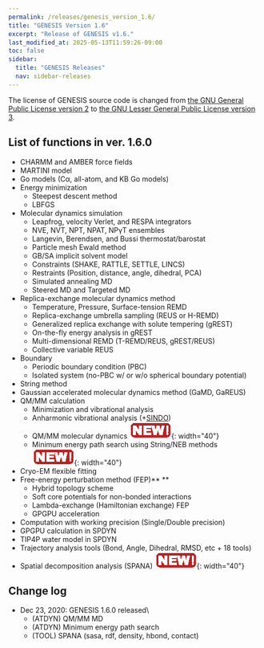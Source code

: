 ```yaml
---
permalink: /releases/genesis_version_1.6/
title: "GENESIS Version 1.6"
excerpt: "Release of GENESIS v1.6."
last_modified_at: 2025-05-13T11:59:26-09:00
toc: false
sidebar:
  title: "GENESIS Releases"
  nav: sidebar-releases
---
```


The license of GENESIS source code is changed from [the GNU General Public
License version 2](https://www.gnu.org/licenses/old-licenses/gpl-2.0.en.html) to
[the GNU Lesser General Public License version
3](https://www.gnu.org/licenses/lgpl-3.0.en.html).

##  List of functions in ver. 1.6.0 

-   CHARMM and AMBER force fields
-   MARTINI model
-   Go models (Cα, all-atom, and KB Go models)
-   Energy minimization
    -   Steepest descent method
    -   LBFGS
-   Molecular dynamics simulation
    -   Leapfrog, velocity Verlet, and RESPA integrators
    -   NVE, NVT, NPT, NPAT, NPγT ensembles
    -   Langevin, Berendsen, and Bussi thermostat/barostat
    -   Particle mesh Ewald method
    -   GB/SA implicit solvent model
    -   Constraints (SHAKE, RATTLE, SETTLE, LINCS)
    -   Restraints (Position, distance, angle, dihedral, PCA)
    -   Simulated annealing MD
    -   Steered MD and Targeted MD
-   Replica-exchange molecular dynamics method
    -   Temperature, Pressure, Surface-tension REMD
    -   Replica-exchange umbrella sampling (REUS or H-REMD)
    -   Generalized replica exchange with solute tempering (gREST)
    -   On-the-fly energy analysis in gREST
    -   Multi-dimensional REMD (T-REMD/REUS, gREST/REUS)
    -   Collective variable REUS
-   Boundary
    -   Periodic boundary condition (PBC)
    -   Isolated system (no-PBC w/ or w/o spherical boundary potential)
-   String method
-   Gaussian accelerated molecular dynamics method (GaMD, GaREUS)
-   QM/MM calculation
    -   Minimization and vibrational analysis
    -   Anharmonic vibrational analysis
        (+[SINDO](https://tms.riken.jp/en/research/software/sindo/))
    -   QM/MM molecular
        dynamics ![](/assets/images/2016_04_icon4neworange.gif){: width="40"}
    -   Minimum energy path search using String/NEB
        methods ![](/assets/images/2016_04_icon4neworange.gif){: width="40"}
-   Cryo-EM flexible fitting
-   Free-energy perturbation method (FEP)** **
    -   Hybrid topology scheme
    -   Soft core potentials for non-bonded interactions
    -   Lambda-exchange (Hamiltonian exchange) FEP
    -   GPGPU acceleration
-   Computation with working precision (Single/Double precision)
-   GPGPU calculation in SPDYN
-   TIP4P water model in SPDYN
-   Trajectory analysis tools (Bond, Angle, Dihedral, RMSD, etc + 18
    tools)
-   Spatial decomposition analysis
    (SPANA) ![](/assets/images/2016_04_icon4neworange.gif){: width="40"}

## Change log

-   Dec 23, 2020: GENESIS 1.6.0 released\
    -   (ATDYN) QM/MM MD
    -   (ATDYN) Minimum energy path search
    -   (TOOL) SPANA (sasa, rdf, density, hbond, contact)

